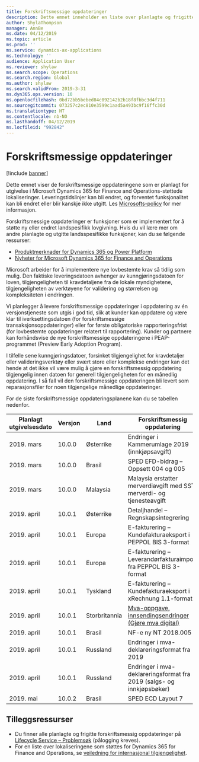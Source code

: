 ```yaml
---
title: Forskriftsmessige oppdateringer
description: Dette emnet inneholder en liste over planlagte og frigitte forskriftsmessige oppdateringer for Microsoft Dynamics 365 for Finance and Operations.
author: ShylaThompson
manager: AnnBe
ms.date: 04/12/2019
ms.topic: article
ms.prod: ''
ms.service: dynamics-ax-applications
ms.technology: ''
audience: Application User
ms.reviewer: shylaw
ms.search.scope: Operations
ms.search.region: Global
ms.author: shylaw
ms.search.validFrom: 2019-3-31
ms.dyn365.ops.version: 10
ms.openlocfilehash: 0bd72bb5bebed84c092142b2b18f8fbbc3d4f711
ms.sourcegitcommit: 073257c2ec810e3599c1aad5a493bc9f16ffc30d
ms.translationtype: HT
ms.contentlocale: nb-NO
ms.lasthandoff: 04/12/2019
ms.locfileid: "992842"
---
```

# <a name="regulatory-updates"></a>Forskriftsmessige oppdateringer

[!include [banner](../includes/banner.md)]

Dette emnet viser de forskriftsmessige oppdateringene som er planlagt for utgivelse i Microsoft Dynamics 365 for Finance and Operations-støttede lokaliseringer. Leveringstidslinjer kan bli endret, og forventet funksjonalitet kan bli endret eller blir kanskje ikke utgitt. Les [Microsofts-policy](https://go.microsoft.com/fwlink/p/?linkid=2007332) for mer informasjon. 

Forskriftsmessige oppdateringer er funksjoner som er implementert for å støtte ny eller endret landspesifikk lovgivning. Hvis du vil lære mer om andre planlagte og utgitte landsspesifikke funksjoner, kan du se følgende ressurser:

- [Produktmerknader for Dynamics 365 og Power Platform](https://docs.microsoft.com/business-applications-release-notes/index)
- [Nyheter for Microsoft Dynamics 365 for Finance and Operations](../../fin-and-ops/get-started/whats-new-changed.md)

Microsoft arbeider for å implementere nye lovbestemte krav så tidlig som mulig. Den faktiske leveringsdatoen avhenger av kunngjøringsdatoen for loven, tilgjengeligheten til kravdetaljene fra de lokale myndighetene, tilgjengeligheten av verktøyene for validering og størrelsen og kompleksiteten i endringen. 

Vi planlegger å levere forskriftsmessige oppdateringer i oppdatering av én versjonstjeneste som utgis i god tid, slik at kunder kan oppdatere og være klar til iverksettingsdatoen (for forskriftsmessige transaksjonsoppdateringer) eller for første obligatoriske rapporteringsfrist (for lovbestemte oppdateringer relatert til rapportering). Kunder og partnere kan forhåndsvise de nye forskriftsmessige oppdateringene i PEAP-programmet (Preview Early Adoption Program).

I tilfelle sene kunngjøringsdatoer, forsinket tilgjengelighet for kravdetaljer eller valideringsverktøy eller svært store eller komplekse endringer kan det hende at det ikke vil være mulig å gjøre en forskriftsmessig oppdatering tilgjengelig innen datoen for generell tilgjengeligheten for en månedlig oppdatering. I så fall vil den forskriftsmessige oppdateringen bli levert som reparasjonsfiler for noen tilgjengelige månedlige oppdateringer.

For de siste forskriftsmessige oppdateringsplanene kan du se tabellen nedenfor. 

|Planlagt utgivelsesdato|Versjon|Land|Forskriftsmessig oppdatering|
|--------------------|---------------|-------|-------|
|      2019. mars          |   10.0.0      | Østerrike      |   Endringer i Kammerumlage 2019 (innkjøpsavgift)    |
|      2019. mars          |   10.0.0      |   Brasil    |     SPED EFD-bidrag – Oppsett 004 og 005  |
|      2019. mars          |   10.0.0      |    Malaysia     |Malaysia erstatter merverdiavgift med SST, merverdi- og tjenesteavgift        |
|      2019. april          |   10.0.1      |    Østerrike     |Detaljhandel – Regnskapsintegrering         |
|      2019. april          |   10.0.1      |    Europa     |E-fakturering – Kundefakturaeksport i PEPPOL BIS 3-format         |
|      2019. april          |   10.0.1      |    Europa     |E-fakturering – Leverandørfakturaimport fra PEPPOL BIS 3-format         |
|      2019. april          |   10.0.1      |   Tyskland     |E-fakturering – Kundefakturaeksport i xRechnung 1.1-format         |
|      2019. april          |   10.0.1      |    Storbritannia     |[Mva-oppgave, innsendingsendringer (Gjøre mva digital)](emea-gbr-mtd-vat-integration.md)    |    
|      2019. april          |   10.0.1      |    Brasil     |NF-e ny NT 2018.005         |
|      2019. april          |   10.0.1      |    Russland     |Endringer i mva-deklareringsformat fra 2019         |
|      2019. april          |   10.0.1      |    Russland     |Endringer i mva-deklareringsformat fra 2019 (salgs- og innkjøpsbøker) 
|      2019. mai            |   10.0.2      | Brasil      |   SPED ECD Layout 7   |


## <a name="additional-resources"></a>Tilleggsressurser
- Du finner alle planlagte og frigitte forskriftsmessig oppdateringer på [Lifecycle Service – Problemsøk](https://lcs.dynamics.com/Logon/Index) (pålogging kreves).
- For en liste over lokaliseringene som støttes for Dynamics 365 for Finance and Operations, se [veiledning for internasjonal tilgjengelighet](https://aka.ms/dynamics_365_international_availability_deck).

